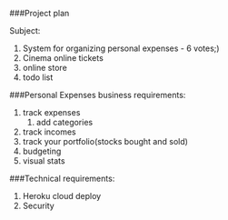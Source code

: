 ###Project plan

Subject:
1. System for organizing personal expenses - 6 votes;)
2. Cinema online tickets
3. online store
4. todo list

###Personal Expenses business requirements:
1. track expenses
   1. add categories
2. track incomes
3. track your portfolio(stocks bought and sold)
4. budgeting
5. visual stats


###Technical requirements:
1. Heroku cloud deploy
2. Security